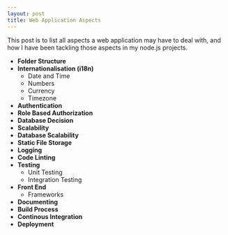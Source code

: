 ```yaml
---
layout: post
title: Web Application Aspects
---
```


This post is to list all aspects a web application may have to deal with, and how I have been tackling those aspects in my node.js projects.

- **Folder Structure**
- **Internationalisation (i18n)**
  - Date and Time
  - Numbers
  - Currency
  - Timezone
- **Authentication**
- **Role Based Authorization**
- **Database Decision**
- **Scalability**
- **Database Scalability**
- **Static File Storage**
- **Logging**
- **Code Linting**
- **Testing**
  - Unit Testing
  - Integration Testing
- **Front End**
  - Frameworks
- **Documenting**
- **Build Process**
- **Continous Integration**
- **Deployment**
